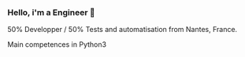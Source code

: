 ### Hello, i'm a Engineer 👋

50% Developper / 50% Tests and automatisation from Nantes, France.

Main competences in Python3
